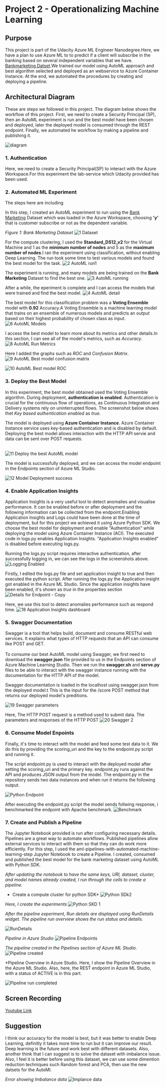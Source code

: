 
# Project 2 - Operationalizing Machine Learning

## Purpose
This project is part of the Udacity Azure ML Engineer Nanodegree.Here, we have a plan to use Azure ML to to predict if a client will subscribe in the banking based on several independent variables that we have. [Bankmarketing Datset](https://automlsamplenotebookdata.blob.core.windows.net/automl-sample-notebook-data/bankmarketing_train.csv).We trained our model using AutoML approach and best algorithm selected and deployed as an webservice to Azure Container Instance. At the end, we automated the procedures by creating and deploying a pipeline.


## Architectural Diagram
These are steps we followed in this project. The diagram below shows the workflow of this project. First, we need to create a Security Principal (SP), then an AutoML experiment is run and the best model have been chosen and deployed, later the deployed model is consumed through the REST endpoint. Finally, we automated he workflow by making a pipeline and publishing it. 

![diagram](https://user-images.githubusercontent.com/40363872/107598953-f35a8780-6bd3-11eb-9c3b-1f25bbdf1a95.png)



### 1. Authentication 
Here, we need to create a Security Principal(SP) to interact with the Azure Workspace.For this experiment the lab-service which Udacity provided has been used. 

### 2. Automated ML Experiment
The steps here are including

In this step, I created an AutoML experiment to run using the [Bank Marketing](https://automlsamplenotebookdata.blob.core.windows.net/automl-sample-notebook-data/bankmarketing_train.csv) Dataset which was loaded in the Azure Workspace, choosing **'y'** that is customer subscribe or not as the dependent variable.

*Figure 1: Bank Marketing Dataset*
![1 Dataset](https://user-images.githubusercontent.com/40363872/107599075-3ae11380-6bd4-11eb-925d-d3bf813731e3.JPG)



For the compute clustering, I used the **Standard_DS12_v2** for the Virtual Machine and 1 as the **minimum number of nodes** and 5 as the **maximum number of nodes**.I ran the experiment using classification, without enabling Deep Learning. The run took some time to test various models and found the best model for the task.
![2 AutoML run1](https://user-images.githubusercontent.com/40363872/107599600-ef2f6980-6bd5-11eb-8f09-74cbeccff9c1.JPG)


The experiment is running, and many models are being trained on the **Bank Marketing** Dataset to find the best one.
![3 AutoML running](https://user-images.githubusercontent.com/40363872/107599652-19812700-6bd6-11eb-8589-3e9e379856e8.JPG)


After a while, the eperiment is complete and I can access the models that were trained and find the best model.
![4 AutoML detail](https://user-images.githubusercontent.com/40363872/107599690-3158ab00-6bd6-11eb-985a-5b26e5f8bb3c.JPG)


The best model for this classification problem was a **Voting Ensemble** model with **0.92** Accuracy.A Voting Ensemble is a machine learning model that trains on an ensemble of numerous models and predicts an output based on their highest probability of chosen class as input. <br>
![6  AutoML Models](https://user-images.githubusercontent.com/40363872/107599715-459ca800-6bd6-11eb-9207-66a3a48b0bba.JPG)

I access the best model to learn more about its metrics and other details.In this section, I can see all of the model's metrics, such as *Accuracy*.
![8  AutoML Run Metrics](https://user-images.githubusercontent.com/40363872/107599745-65cc6700-6bd6-11eb-86d4-5269845125d1.JPG)


Here I added the graphs such as *ROC* and *Confusion Matrix*.
![9 AutoML Best model  confusion matrix](https://user-images.githubusercontent.com/40363872/107599798-9c09e680-6bd6-11eb-9c63-89f8d4fe7835.JPG)


![10 AutoML Best model  ROC](https://user-images.githubusercontent.com/40363872/107599809-a88e3f00-6bd6-11eb-988b-c0cb342885f0.JPG)



### 3. Deploy the Best Model
In this experiment, the best model obtained used the Voting Ensemble algorithm. During deployment, **authentication is enabled**. Authentication is crucial for the continuous flow of operations, as Continuous Integration and Delivery systems rely on uninterrupted flows. The screenshot below shows thet *Key based authentication enabled* as *true*.<br>

The model is deployed using **Azure Container Instance**. Azure Container Instance service uses key-based authentication and is disabled by default. Deploying the best model allows interaction with the HTTP API servie and data can be sent over POST requests. <br><br>

![11  Deploy the best AutoML model](https://user-images.githubusercontent.com/40363872/107599967-26eae100-6bd7-11eb-9b86-597328fc1243.JPG)

The model is successfully deployed, and we can access the model endpoint in the Endpoints section of Azure ML Studio.

![12  Model Deployment success](https://user-images.githubusercontent.com/40363872/107600017-47b33680-6bd7-11eb-8b16-53ec9dacf948.JPG)


### 4. Enable Application Insights 
Application Insights is a very useful tool to detect anomalies and visualise performance. It can be enabled before or after deployment and the following information can be collected from the endpoint.Enabling Application Insights and Logs could have been done at the time of deployment, but for this project we achieved it using Azure Python SDK.
We choose the best model for deployment and enable "Authentication" while deploying the model using Azure Container Instance (ACI). The executed code in logs.py enables Application Insights. "Application Insights enabled" is disabled before executing logs.py.


Running the logs.py script requires interactive authentication, after successfully logging in, we can see the logs in the screenshots above.
![Logging Enabled](https://user-images.githubusercontent.com/40363872/107600164-c3ad7e80-6bd7-11eb-9b24-cd3da4607951.JPG)


Firstly, I edited the logs.py file and set application insight to true and then executed the python script. After running the logs.py the Application insight got enabled in the Azure ML Studio. Since the application insights have been enabled, it's shown as *true* in the properties section
![Details for Endpoint - Copy](https://user-images.githubusercontent.com/40363872/107660545-40267880-6c3d-11eb-9b2e-aa2c0eb719c3.JPG)


Here, we use this tool to detect anomalies performance such as respond time.
![18  Application Insights dashboard](https://user-images.githubusercontent.com/40363872/107600187-d32cc780-6bd7-11eb-866f-d0a8a761b93f.JPG)



### 5. Swagger Documentation
Swagger is a tool that helps build, document and consume RESTful web services. It explains what types of HTTP requests that an API can consume like POST and GET. <br><br>
To consume our best AutoML model using Swagger, we first need to download the **swagger.json** file provided to us in the Endpoints section of Azure Machine Learning Studio.
Then we run the **swagger.sh** and **serve.py** files to be able to interact with the swagger instance running with the documentation for the HTTP API of the model.



Swagger documentation is loaded in the localhost using swagger.json from the deployed model.t This is the input for the /score POST method that returns our deployed model's preditions.

![19  Swagger parameters](https://user-images.githubusercontent.com/40363872/107600283-1f780780-6bd8-11eb-8539-8886cfef75f8.png)

Here, The HTTP POST request is a method used to submit data. The parameters and responses of the HTTP POST
![20  Swagger 2](https://user-images.githubusercontent.com/40363872/107600290-269f1580-6bd8-11eb-99fc-84407f242516.JPG)


### 6. Consume Model Enpoints
Finally, it's time to interact with the model and feed some test data to it. We do this by providing the scoring_uri and the key to the endpoint.py script and running it. 

The script endpoint.py is used to interact with the deployed model after setting the scoring_uri and the primary key. endpoint.py runs against the API and produces JSON output from the model. The endpoint.py in the repository sends two data instances and when run it returns the following output.

![Python Endpoint](https://user-images.githubusercontent.com/40363872/107600428-9ca37c80-6bd8-11eb-93c0-15949c95b5dc.JPG)


After executing the endpoint.py script the model sends follwing response, i benchmarked the endpoint with Apache benchmark.
![Benchmark](https://user-images.githubusercontent.com/40363872/107663192-f12e1280-6c3f-11eb-9794-c71665a432e4.JPG)


### 7. Create and Publish a Pipeline

The Jupyter Notebook provided is run after configuring necessary details. <br>
Pipelines are a great way to automate workflows. Published pipelines allow external services to interact with them so that they can do work more efficiently.
For this step, I used the aml-pipelines-with-automated-machine-learning-step Jupyter Notebook to create a Pipeline. I created, consumed and published the best model for the bank marketing dataset using AutoML with Python SDK.


*After updating the notebook to have the same keys, URI, dataset, cluster, and model names already created, I run through the cells to create a pipeline.*

* Create a compute cluster for python SDK*
![Python SDk2](https://user-images.githubusercontent.com/40363872/107601040-6109b200-6bda-11eb-9206-cf18bce6a73f.JPG)


*Here, I create the experiments*
![Python SKD 1](https://user-images.githubusercontent.com/40363872/107675925-6d7b2280-6c4d-11eb-87d8-13e6b902573f.JPG)


*After the pipeline experiment, Run details are displayed using RunDetails widget. The pipeline run overview shows the run status and details.*

![RunDetails](https://user-images.githubusercontent.com/40363872/107676158-ad420a00-6c4d-11eb-86f2-6bda1794c733.png)

*Pipeline in Azure Studio*
![Pipeline Endpoints](https://user-images.githubusercontent.com/40363872/107601142-a9c16b00-6bda-11eb-8e82-a4ce6fc61816.JPG)



*The pipeline created in the Pipelines section of Azure ML Studio.*
![Pipeline created](https://user-images.githubusercontent.com/40363872/107664955-ce9cf900-6c41-11eb-8e9f-4516ddb4ee87.JPG)

*Pipeline Overview in Azure Studio. Here, I show the Pipeline Overview in the Azure ML Studio. Also, here, the REST endpoint in Azure ML Studio, with a status of ACTIVE is in this part.

![Pipeline run completed](https://user-images.githubusercontent.com/40363872/107601164-bd6cd180-6bda-11eb-9ba4-b0246824dc94.JPG)


## Screen Recording

[Youtube Link](https://youtu.be/bvivpnhP_js)

## Suggestion
I think our accuracy for the model is best, but it was better to enable Deep Learning, definitly it takes more time to run but it can improve our result. Deep learning is the future and work best with different datasets. Also, another think that I can suggest is to solve the dataset with  imbalance issue. Also, I feel it is better before using this dataset, we can use some dimention reduction techniques such Random forest and PCA, then use the new datsets for the AutoMl.

*Error showing Imbalance data*
![Implance data](https://user-images.githubusercontent.com/40363872/107665589-71ee0e00-6c42-11eb-94f7-50b5fa45b705.JPG)








